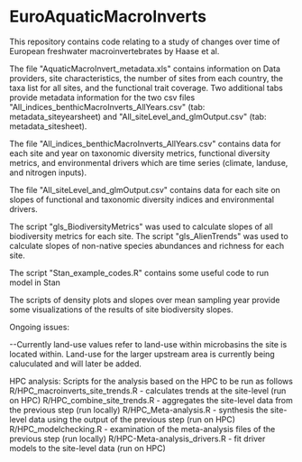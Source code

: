 # EuroAquaticMacroInverts
This repository contains code relating to a study of changes over time of European freshwater macroinvertebrates by Haase et al. 

The file "AquaticMacroInvert_metadata.xls" contains information on Data providers, site characteristics, the number of sites from each country, the taxa list for all sites, and the functional trait coverage. Two additional tabs provide metadata information for the two csv files "All_indices_benthicMacroInverts_AllYears.csv" (tab: metadata_siteyearsheet) and "All_siteLevel_and_glmOutput.csv" (tab: metadata_sitesheet).

The file "All_indices_benthicMacroInverts_AllYears.csv" contains data for each site and year on taxonomic diversity metrics, functional diversity metrics, and environmental drivers which are time series (climate, landuse, and nitrogen inputs).

The file "All_siteLevel_and_glmOutput.csv" contains data for each site on slopes of functional and taxonomic diversity indices and environmental drivers.

The script "gls_BiodiversityMetrics" was used to calculate slopes of all biodiversity metrics for each site.
The script "gls_AlienTrends" was used to calculate slopes of non-native species abundances and richness for each site.

The script "Stan_example_codes.R" contains some useful code to run model in Stan

The scripts of density plots and slopes over mean sampling year provide some visualizations of the results of site biodiversity slopes.

Ongoing issues:

--Currently land-use values refer to land-use within microbasins the site is located within. Land-use for the larger upstream area is currently being caluculated and will later be added.


HPC analysis: 
Scripts for the analysis based on the HPC to be run as follows
R/HPC_macroinverts_site_trends.R - calculates trends at the site-level (run on HPC)
R/HPC_combine_site_trends.R - aggregates the site-level data from the previous step (run locally)
R/HPC_Meta-analysis.R - synthesis the site-level data using the output of the previous step (run on HPC)
R/HPC_modelchecking.R - examination of the meta-analysis files of the previous step (run locally)
R/HPC-Meta-analysis_drivers.R - fit driver models to the site-level data (run on HPC)

